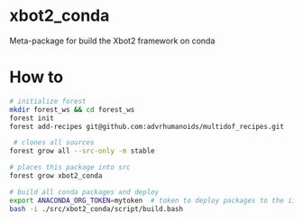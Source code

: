 # xbot2_conda
Meta-package for build the Xbot2 framework on conda

# How to
```bash
# initialize forest
mkdir forest_ws && cd forest_ws
forest init
forest add-recipes git@github.com:advrhumanoids/multidof_recipes.git

 # clones all sources
forest grow all --src-only -m stable 

# places this package into src
forest grow xbot2_conda  

# build all conda packages and deploy
export ANACONDA_ORG_TOKEN=mytoken  # token to deploy packages to the iit_hhcm channel
bash -i ./src/xbot2_conda/script/build.bash  
```

